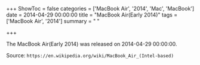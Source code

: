 +++
ShowToc = false
categories = ['MacBook Air', '2014', 'Mac', 'MacBook']
date = 2014-04-29 00:00:00
title = "MacBook Air(Early 2014)"
tags = ['MacBook Air', '2014']
summary = " "

+++

The MacBook Air(Early 2014) was released on 2014-04-29 00:00:00.

Source: `https://en.wikipedia.org/wiki/MacBook_Air_(Intel-based)`
